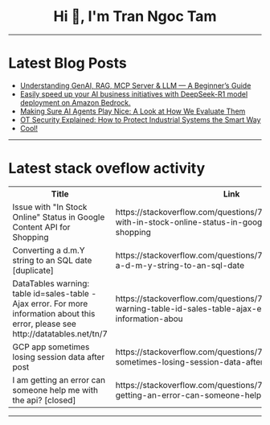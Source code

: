 <h1 align="center">Hi 👋, I'm Tran Ngoc Tam</h1>

---

# Latest Blog Posts 
<!-- BLOG-POST-LIST:START -->
- [Understanding GenAI, RAG, MCP Server &amp; LLM — A Beginner’s Guide](https://dev.to/bhumit_parmar_2f49c692978/understanding-genai-rag-mcp-server-llm-a-beginners-guide-2pdn)
- [Easily speed up your AI business initiatives with DeepSeek-R1 model deployment on Amazon Bedrock.](https://dev.to/ejime_oghenefejiro_f906bc/easily-speed-up-your-ai-business-initiatives-with-deepseek-r1-model-deployment-on-amazon-bedrock-24ni)
- [Making Sure AI Agents Play Nice: A Look at How We Evaluate Them](https://dev.to/dineshkumarsarangapani/making-sure-ai-agents-play-nice-a-look-at-how-we-evaluate-them-1pje)
- [OT Security Explained: How to Protect Industrial Systems the Smart Way](https://dev.to/terminaltools/ot-security-explained-how-to-protect-industrial-systems-the-smart-way-3595)
- [Cool!](https://dev.to/razbakov/cool-310e)
<!-- BLOG-POST-LIST:END -->

---

# Latest stack oveflow activity
<table>
  <tr><th>Title</th><th>Link</th></tr>
  <!-- STACKOVERFLOW:START --><tr><td>Issue with &quot;In Stock Online&quot; Status in Google Content API for Shopping</td><td>https://stackoverflow.com/questions/79601813/issue-with-in-stock-online-status-in-google-content-api-for-shopping</td></tr><tr><td>Converting a d.m.Y string to an SQL date [duplicate]</td><td>https://stackoverflow.com/questions/79601539/converting-a-d-m-y-string-to-an-sql-date</td></tr><tr><td>DataTables warning: table id=sales-table - Ajax error. For more information about this error, please see http://datatables.net/tn/7</td><td>https://stackoverflow.com/questions/79601480/datatables-warning-table-id-sales-table-ajax-error-for-more-information-abou</td></tr><tr><td>GCP app sometimes losing session data after post</td><td>https://stackoverflow.com/questions/79601203/gcp-app-sometimes-losing-session-data-after-post</td></tr><tr><td>I am getting an error can someone help me with the api? [closed]</td><td>https://stackoverflow.com/questions/79601170/i-am-getting-an-error-can-someone-help-me-with-the-api</td></tr><!-- STACKOVERFLOW:END -->
</table>

---



